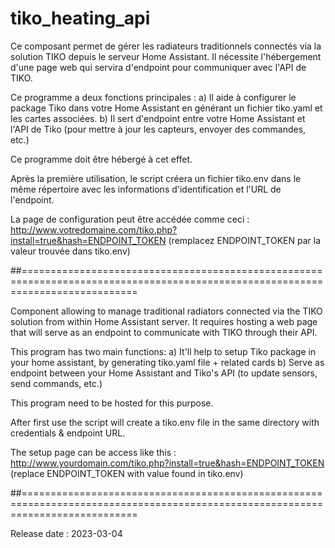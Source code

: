 # tiko_heating_api

Ce composant permet de gérer les radiateurs traditionnels connectés via la solution TIKO depuis le serveur Home Assistant. Il nécessite l'hébergement d'une page web qui servira d'endpoint pour communiquer avec l'API de TIKO.

Ce programme a deux fonctions principales :
a) Il aide à configurer le package Tiko dans votre Home Assistant en générant un fichier tiko.yaml et les cartes associées.
b) Il sert d'endpoint entre votre Home Assistant et l'API de Tiko (pour mettre à jour les capteurs, envoyer des commandes, etc.)

Ce programme doit être hébergé à cet effet.

Après la première utilisation, le script créera un fichier tiko.env dans le même répertoire avec les informations d'identification et l'URL de l'endpoint.

La page de configuration peut être accédée comme ceci :
http://www.votredomaine.com/tiko.php?install=true&hash=ENDPOINT_TOKEN (remplacez ENDPOINT_TOKEN par la valeur trouvée dans tiko.env)

##================================================================================================================================

Component allowing to manage traditional radiators connected via the TIKO solution from within Home Assistant server. It requires hosting a web page that will serve as an endpoint to communicate with TIKO through their API.

This program has two main functions:
a) It'll help to setup Tiko package in your home assistant, by generating tiko.yaml file + related cards
b) Serve as endpoint between your Home Assistant and Tiko's API (to update sensors, send commands, etc.)

This program need to be hosted for this purpose.

After first use the script will create a tiko.env file in the same directory with credentials & endpoint URL.

The setup page can be access like this :
http://www.yourdomain.com/tiko.php?install=true&hash=ENDPOINT_TOKEN (replace ENDPOINT_TOKEN with value found in tiko.env)

##================================================================================================================================

Release date : 2023-03-04


